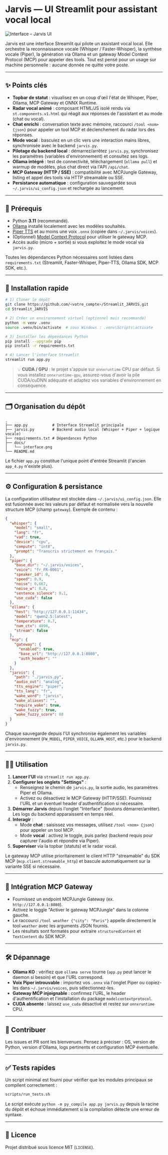 # Jarvis — UI Streamlit pour assistant vocal local

![Interface – Jarvis UI](docs/interface.png)

Jarvis est une interface Streamlit qui pilote un assistant vocal local. Elle orchestre la reconnaissance vocale (Whisper / Faster-Whisper), la synthèse vocale (Piper), la génération via Ollama et un gateway Model Context Protocol (MCP) pour appeler des tools. Tout est pensé pour un usage sur machine personnelle : aucune donnée ne quitte votre poste.

---

## ✨ Points clés

- **Topbar de statut** : visualisez en un coup d'œil l'état de Whisper, Piper, Ollama, MCP Gateway et ONNX Runtime.
- **Radar vocal animé** : composant HTML/JS isolé rendu via `st.components.v1.html` qui réagit aux réponses de l'assistant et au mode (chat ou vocal).
- **Chat enrichi** : conversation texte avec mémoire, raccourci `/tool <nom> {json}` pour appeler un tool MCP et déclenchement du radar lors des réponses.
- **Mode vocal** : basculez en un clic vers une interaction mains libres, synchronisée avec le backend `jarvis.py`.
- **Pilotage du backend local** : démarrez/arrêtez `jarvis.py`, synchronisez les paramètres (variables d'environnement) et consultez ses logs.
- **Ollama intégré** : test de connectivité, téléchargement (`ollama pull`) et warmup de modèles, plus chat direct via l'API `/api/chat`.
- **MCP Gateway (HTTP / SSE)** : compatibilité avec MCPJungle Gateway, listing et appel des tools via HTTP streamable ou SSE.
- **Persistance automatique** : configuration sauvegardée sous `~/.jarvis/ui_config.json` et rechargée au lancement.

---

## 🧰 Prérequis

- Python **3.11** (recommandé).
- [Ollama](https://ollama.com/) installé localement avec les modèles souhaités.
- [Piper TTS](https://github.com/rhasspy/piper) et au moins une voix `.onnx` (copiée dans `~/.jarvis/voices`).
- (Optionnel) [Model Context Protocol](https://github.com/modelcontextprotocol) pour utiliser le gateway MCP.
- Accès audio (micro + sortie) si vous exploitez le mode vocal via `jarvis.py`.

Toutes les dépendances Python nécessaires sont listées dans `requirements.txt` (Streamlit, Faster-Whisper, Piper-TTS, Ollama SDK, MCP SDK, etc.).

---

## 🚀 Installation rapide

```bash
# 1) Cloner le dépôt
git clone https://github.com/<votre_compte>/Streamlit_JARVIS.git
cd Streamlit_JARVIS

# 2) Créer un environnement virtuel (optionnel mais recommandé)
python -m venv .venv
source .venv/bin/activate  # sous Windows : .venv\Scripts\activate

# 3) Installer les dépendances Python
pip install --upgrade pip
pip install -r requirements.txt

# 4) Lancer l'interface Streamlit
streamlit run app.py
```

> 💡 **CUDA / GPU** : le projet s'appuie sur `onnxruntime` CPU par défaut. Si vous installez `onnxruntime-gpu`, assurez-vous d'avoir la pile CUDA/cuDNN adéquate et adaptez vos variables d'environnement en conséquence.

---

## 🗂️ Organisation du dépôt

```
.
├── app.py           # Interface Streamlit principale
├── jarvis.py        # Backend audio local (Whisper + Piper + logique vocale)
├── requirements.txt # Dépendances Python
├── docs/
│   └── interface.png
└── README.md
```

Le fichier `app.py` constitue l'unique point d'entrée Streamlit (l'ancien `app_4.py` n'existe plus).

---

## ⚙️ Configuration & persistance

La configuration utilisateur est stockée dans `~/.jarvis/ui_config.json`. Elle est fusionnée avec les valeurs par défaut et normalisée vers la nouvelle structure MCP (champ `gateway`). Exemple de contenu :

```json
{
  "whisper": {
    "model": "small",
    "lang": "fr",
    "vad": true,
    "device": "cpu",
    "compute": "int8",
    "prompt": "Transcris strictement en français."
  },
  "piper": {
    "base_dir": "~/.jarvis/voices",
    "voice": "fr_FR-0001",
    "speaker_id": 0,
    "speed": 0.9,
    "noise": 0.667,
    "noise_w": 0.8,
    "sentence_silence": 0.1,
    "use_cuda": false
  },
  "ollama": {
    "host": "http://127.0.0.1:11434",
    "model": "qwen2.5:latest",
    "temperature": 0.7,
    "num_ctx": 4096,
    "stream": false
  },
  "mcp": {
    "gateway": {
      "enabled": true,
      "base_url": "http://127.0.0.1:8080",
      "auth_header": ""
    }
  },
  "jarvis": {
    "path": "./jarvis.py",
    "audio_out": "analog",
    "tts_engine": "piper",
    "tts_lang": "fr",
    "wake_word": "jarvis",
    "wake_aliases": "",
    "require_wake": true,
    "wake_fuzzy": true,
    "wake_fuzzy_score": 80
  }
}
```

Chaque sauvegarde depuis l'UI synchronise également les variables d'environnement (`FW_MODEL`, `PIPER_VOICE`, `OLLAMA_HOST`, etc.) pour le backend `jarvis.py`.

---

## 🧑‍💻 Utilisation

1. **Lancer l'UI** via `streamlit run app.py`.
2. **Configurer les onglets "Settings"** :
   - Renseignez le chemin de `jarvis.py`, la sortie audio, les paramètres Piper et Ollama.
   - Activez ou désactivez le MCP Gateway (HTTP/SSE). Fournissez l'URL et un éventuel header d'authentification si nécessaire.
3. **Démarrer Jarvis** depuis l'onglet "Interface" (boutons démarrer/arrêter). Les logs du backend apparaissent en temps réel.
4. **Interagir** :
   - Mode **chat** : saisissez vos messages, utilisez `/tool <nom> {json}` pour appeler un tool MCP.
   - Mode **vocal** : activez le toggle, puis parlez (backend requis pour capturer l'audio et répondre via Piper).
5. **Superviser** via la topbar (statuts) et le radar vocal.

Le gateway MCP utilise prioritairement le client HTTP "streamable" du SDK MCP (`mcp.client.streamable_http`) et bascule automatiquement sur la variante SSE si nécessaire.

---

## 🔎 Intégration MCP Gateway

- Fournissez un endpoint MCPJungle Gateway (ex. `http://127.0.0.1:8080`).
- Activez le toggle "Activer le gateway MCPJungle" dans la colonne gauche.
- Le raccourci `/tool weather {"city": "Paris"}` appelle directement le tool `weather` avec les arguments JSON fournis.
- Les résultats sont formatés pour extraire `structuredContent` et `TextContent` du SDK MCP.

---

## 🛠️ Dépannage

- **Ollama KO** : vérifiez que `ollama serve` tourne (`app.py` peut lancer le daemon si besoin) et que l'URL correspond.
- **Voix Piper introuvable** : importez vos `.onnx` via l'onglet Piper ou copiez-les dans `~/.jarvis/voices`, puis sélectionnez-les.
- **Gateway MCP injoignable** : confirmez l'URL, le header d'authentification et l'installation du package `modelcontextprotocol`.
- **CUDA absente** : laissez `use_cuda` désactivé et restez sur `onnxruntime` CPU.

---

## 🤝 Contribuer

Les issues et PR sont les bienvenues. Pensez à préciser : OS, version de Python, version d'Ollama, logs pertinents et configuration MCP éventuelle.

---

## ✅ Tests rapides

Un script minimal est fourni pour vérifier que les modules principaux se compilent correctement :

```bash
scripts/run_tests.sh
```

Le script exécute `python -m py_compile app.py jarvis.py` depuis la racine du dépôt et échoue immédiatement si la compilation détecte une erreur de syntaxe.

---

## 📝 Licence

Projet distribué sous licence MIT (`LICENSE`).
